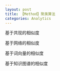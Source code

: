 ```yaml
---
layout: post
title: 【Method】聚类算法
categories: Analytics
---
```


基于共现的相似度

基于网络的相似度

基于词向量的相似度

基于知识图谱的相似度